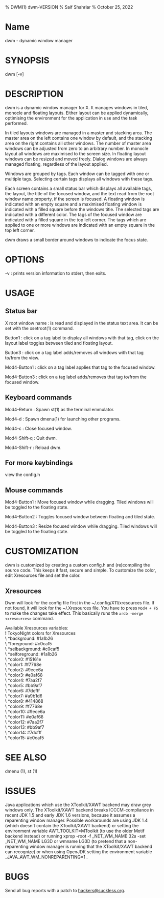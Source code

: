 % DWM(1) dwm-VERSION
% Saif Shahriar
% October 25, 2022



# Name
dwm - dynamic window manager



# SYNOPSIS
dwm [-v]



# DESCRIPTION
dwm is a dynamic window manager for X. It manages windows in tiled, monocle
and floating layouts. Either layout can be applied dynamically, optimising the
environment for the application in use and the task performed.

In tiled layouts windows are managed in a master and stacking area. The master
area on the left contains one window by default, and the stacking area on the
right contains all other windows. The number of master area windows can be
adjusted from zero to an arbitrary number. In monocle layout all windows are
maximised to the screen size. In floating layout windows can be resized and
moved freely. Dialog windows are always managed floating, regardless of the
layout applied.

Windows are grouped by tags. Each window can be tagged with one or multiple
tags. Selecting certain tags displays all windows with these tags.

Each screen contains a small status bar which displays all available tags, the
layout, the title of the focused window, and the text read from the root window
name property, if the screen is focused. A floating window is indicated with an
empty square and a maximised floating window is indicated with a filled square
before the windows title.  The selected tags are indicated with a different
color. The tags of the focused window are indicated with a filled square in the
top left corner.  The tags which are applied to one or more windows are
indicated with an empty square in the top left corner.

dwm draws a small border around windows to indicate the focus state.



# OPTIONS
-v
:    prints version information to stderr, then exits.



# USAGE
## Status bar
X root window name
:    is read and displayed in the status text area. It can be set with the
xsetroot(1) command.

Button1
:    click on a tag label to display all windows with that tag, click on the layout
label toggles between tiled and floating layout.

Button3
:   click on a tag label adds/removes all windows with that tag to/from the view.

Mod4\-Button1
:   click on a tag label applies that tag to the focused window.

Mod4\-Button3
:   click on a tag label adds/removes that tag to/from the focused window.


## Keyboard commands
Mod4\-Return
:   Spawn st(1) as the terminal emmulator.

Mod4\-d
:   Spawn dmenu(1) for launching other programs.

Mod4\-c
:   Close focused window.

Mod4\-Shift\-q
:   Quit dwm.

Mod4\-Shift\-r
:   Reload dwm.



## For more keybindings
view the config.h



## Mouse commands

Mod4\-Button1
:   Move focused window while dragging. Tiled windows will be toggled to the
floating state.

Mod4\-Button2
:   Toggles focused window between floating and tiled state.

Mod4\-Button3
:   Resize focused window while dragging. Tiled windows will be toggled to the
floating state.



# CUSTOMIZATION
dwm is customized by creating a custom config.h and (re)compiling the source
code. This keeps it fast, secure and simple. To customize the color, edit
Xresources file and set the color.


## Xresources
Dwm will look for the config file first in the ~/.config/X11/xresources file.
If not found, it will look for the ~/.Xresources file. You have to press
`Mod4 + F5` to make the changes take effect. This basically runs the
`xrdb -merge <xresources>` command.

Available Xresources variables:\
\! TokyoNight colors for Xresources\
\    \*background: #1a1b26\
\    \*foreground: #c0caf5\
\    \*selbackground: #c0caf5\
\    \*selforeground: #1a1b26\
\    \*color0: #15161e\
\    \*color1: #f7768e\
\    \*color2: #9ece6a\
\    \*color3: #e0af68\
\    \*color4: #7aa2f7\
\    \*color5: #bb9af7\
\    \*color6: #7dcfff\
\    \*color7: #a9b1d6\
\    \*color8: #414868\
\    \*color9: #f7768e\
\    \*color10: #9ece6a\
\    \*color11: #e0af68\
\    \*color12: #7aa2f7\
\    \*color13: #bb9af7\
\    \*color14: #7dcfff\
\    \*color15: #c0caf5



# SEE ALSO
dmenu (1), st (1)

# ISSUES
Java applications which use the XToolkit/XAWT backend may draw grey windows
only. The XToolkit/XAWT backend breaks ICCCM-compliance in recent JDK 1.5 and
early
JDK 1.6 versions, because it assumes a reparenting window manager. Possible
workarounds
are using JDK 1.4 (which doesn't contain the XToolkit/XAWT backend) or setting
the
environment variable
 AWT_TOOLKIT=MToolkit
(to use the older Motif backend instead) or running
 xprop -root -f _NET_WM_NAME 32a -set _NET_WM_NAME LG3D
or
 wmname LG3D
(to pretend that a non-reparenting window manager is running that the
XToolkit/XAWT backend can recognize) or when using OpenJDK setting the
environment variable
 _JAVA_AWT_WM_NONREPARENTING=1 .

# BUGS
Send all bug reports with a patch to hackers@suckless.org.

